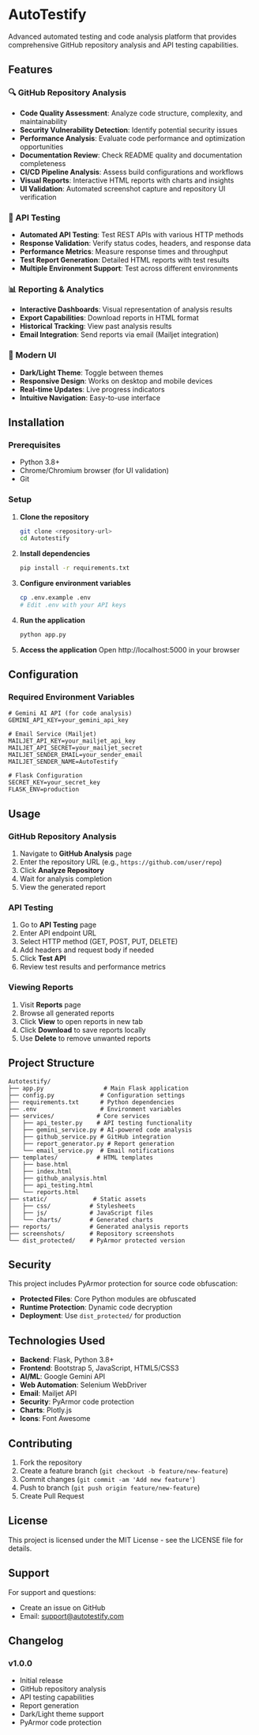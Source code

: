 # AutoTestify

Advanced automated testing and code analysis platform that provides comprehensive GitHub repository analysis and API testing capabilities.

## Features

### 🔍 GitHub Repository Analysis
- **Code Quality Assessment**: Analyze code structure, complexity, and maintainability
- **Security Vulnerability Detection**: Identify potential security issues
- **Performance Analysis**: Evaluate code performance and optimization opportunities
- **Documentation Review**: Check README quality and documentation completeness
- **CI/CD Pipeline Analysis**: Assess build configurations and workflows
- **Visual Reports**: Interactive HTML reports with charts and insights
- **UI Validation**: Automated screenshot capture and repository UI verification

### 🚀 API Testing
- **Automated API Testing**: Test REST APIs with various HTTP methods
- **Response Validation**: Verify status codes, headers, and response data
- **Performance Metrics**: Measure response times and throughput
- **Test Report Generation**: Detailed HTML reports with test results
- **Multiple Environment Support**: Test across different environments

### 📊 Reporting & Analytics
- **Interactive Dashboards**: Visual representation of analysis results
- **Export Capabilities**: Download reports in HTML format
- **Historical Tracking**: View past analysis results
- **Email Integration**: Send reports via email (Mailjet integration)

### 🎨 Modern UI
- **Dark/Light Theme**: Toggle between themes
- **Responsive Design**: Works on desktop and mobile devices
- **Real-time Updates**: Live progress indicators
- **Intuitive Navigation**: Easy-to-use interface

## Installation

### Prerequisites
- Python 3.8+
- Chrome/Chromium browser (for UI validation)
- Git

### Setup

1. **Clone the repository**
   ```bash
   git clone <repository-url>
   cd Autotestify
   ```

2. **Install dependencies**
   ```bash
   pip install -r requirements.txt
   ```

3. **Configure environment variables**
   ```bash
   cp .env.example .env
   # Edit .env with your API keys
   ```

4. **Run the application**
   ```bash
   python app.py
   ```

5. **Access the application**
   Open http://localhost:5000 in your browser

## Configuration

### Required Environment Variables

```env
# Gemini AI API (for code analysis)
GEMINI_API_KEY=your_gemini_api_key

# Email Service (Mailjet)
MAILJET_API_KEY=your_mailjet_api_key
MAILJET_API_SECRET=your_mailjet_secret
MAILJET_SENDER_EMAIL=your_sender_email
MAILJET_SENDER_NAME=AutoTestify

# Flask Configuration
SECRET_KEY=your_secret_key
FLASK_ENV=production
```

## Usage

### GitHub Repository Analysis

1. Navigate to **GitHub Analysis** page
2. Enter the repository URL (e.g., `https://github.com/user/repo`)
3. Click **Analyze Repository**
4. Wait for analysis completion
5. View the generated report

### API Testing

1. Go to **API Testing** page
2. Enter API endpoint URL
3. Select HTTP method (GET, POST, PUT, DELETE)
4. Add headers and request body if needed
5. Click **Test API**
6. Review test results and performance metrics

### Viewing Reports

1. Visit **Reports** page
2. Browse all generated reports
3. Click **View** to open reports in new tab
4. Click **Download** to save reports locally
5. Use **Delete** to remove unwanted reports

## Project Structure

```
Autotestify/
├── app.py                 # Main Flask application
├── config.py             # Configuration settings
├── requirements.txt      # Python dependencies
├── .env                  # Environment variables
├── services/            # Core services
│   ├── api_tester.py    # API testing functionality
│   ├── gemini_service.py # AI-powered code analysis
│   ├── github_service.py # GitHub integration
│   ├── report_generator.py # Report generation
│   └── email_service.py  # Email notifications
├── templates/           # HTML templates
│   ├── base.html
│   ├── index.html
│   ├── github_analysis.html
│   ├── api_testing.html
│   └── reports.html
├── static/             # Static assets
│   ├── css/           # Stylesheets
│   ├── js/            # JavaScript files
│   └── charts/        # Generated charts
├── reports/           # Generated analysis reports
├── screenshots/       # Repository screenshots
└── dist_protected/    # PyArmor protected version
```

## Security

This project includes PyArmor protection for source code obfuscation:

- **Protected Files**: Core Python modules are obfuscated
- **Runtime Protection**: Dynamic code decryption
- **Deployment**: Use `dist_protected/` for production

## Technologies Used

- **Backend**: Flask, Python 3.8+
- **Frontend**: Bootstrap 5, JavaScript, HTML5/CSS3
- **AI/ML**: Google Gemini API
- **Web Automation**: Selenium WebDriver
- **Email**: Mailjet API
- **Security**: PyArmor code protection
- **Charts**: Plotly.js
- **Icons**: Font Awesome

## Contributing

1. Fork the repository
2. Create a feature branch (`git checkout -b feature/new-feature`)
3. Commit changes (`git commit -am 'Add new feature'`)
4. Push to branch (`git push origin feature/new-feature`)
5. Create Pull Request

## License

This project is licensed under the MIT License - see the LICENSE file for details.

## Support

For support and questions:
- Create an issue on GitHub
- Email: support@autotestify.com

## Changelog

### v1.0.0
- Initial release
- GitHub repository analysis
- API testing capabilities
- Report generation
- Dark/Light theme support
- PyArmor code protection
